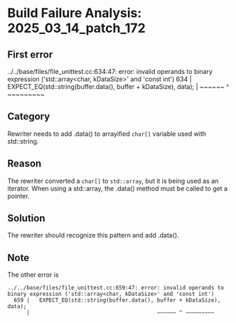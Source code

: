 # Build Failure Analysis: 2025_03_14_patch_172

## First error

../../base/files/file_unittest.cc:634:47: error: invalid operands to binary expression ('std::array<char, kDataSize>' and 'const int')
  634 |   EXPECT_EQ(std::string(buffer.data(), buffer + kDataSize), data);
      |                                        ~~~~~~ ^ ~~~~~~~~~

## Category
Rewriter needs to add .data() to arrayified `char[]` variable used with std::string.

## Reason
The rewriter converted a `char[]` to `std::array`, but it is being used as an iterator. When using a std::array, the .data() method must be called to get a pointer.

## Solution
The rewriter should recognize this pattern and add .data().

## Note
The other error is
```
../../base/files/file_unittest.cc:659:47: error: invalid operands to binary expression ('std::array<char, kDataSize>' and 'const int')
  659 |   EXPECT_EQ(std::string(buffer.data(), buffer + kDataSize), data);
      |                                        ~~~~~~ ^ ~~~~~~~~~
